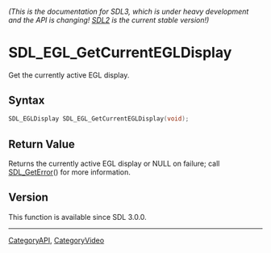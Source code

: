 ###### (This is the documentation for SDL3, which is under heavy development and the API is changing! [SDL2](https://wiki.libsdl.org/SDL2/) is the current stable version!)
# SDL_EGL_GetCurrentEGLDisplay

Get the currently active EGL display.

## Syntax

```c
SDL_EGLDisplay SDL_EGL_GetCurrentEGLDisplay(void);

```

## Return Value

Returns the currently active EGL display or NULL on failure; call
[SDL_GetError](SDL_GetError)() for more information.

## Version

This function is available since SDL 3.0.0.

----
[CategoryAPI](CategoryAPI), [CategoryVideo](CategoryVideo)

